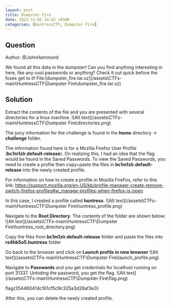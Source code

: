 ```yaml
---
layout: post
title: Dumpster Fire
date: 2023-11-02 14:42 +0300
categories: [HuntressCTF, Dumpster Fire]
---
```

## Question
Author: @JohnHammond

We found all this data in the dumpster! Can you find anything interesting in here, like any cool passwords or anything? Check it out quick before the foxes get to it!
File:[dumpster_fire.tar.xz](/assets\CTFs-main\HuntressCTF\Dumpster Fire\dumpster_fire.tar.xz)

## Solution
Extract the contents of the file and you are presented with several directories for a linux machine.
![Alt text](/assets\CTFs-main\HuntressCTF\Dumpster Fire\directories.png)

The juicy information for the challenge is found in the **home** directory -> **challenge** folder.

The information found here is for a Mozilla Firefox User Profile (**bc1m1zlr.default-release**). On realizing this, I had an idea that the flag would be found in the Saved Passwords. To view the Saved Passwords, you need to create a profile then copy+paste the files in **bc1m1zlr.default-release** into the newly created profile.

For information on how to create a profile in Mozilla FireFox, refer to this link: https://support.mozilla.org/en-US/kb/profile-manager-create-remove-switch-firefox-profiles#w_manage-profiles-when-firefox-is-open

In this case, I created a profile called **huntress**.
![Alt text](/assets\CTFs-main\HuntressCTF\Dumpster Fire\huntress_profile.png)

Navigate to the **Root Directory**. The contents of the folder are shown below:
![Alt text](/assets\CTFs-main\HuntressCTF\Dumpster Fire\huntress_root_directory.png)

Copy the files from **bc1m1zlr.default-release** folder and paste the files into **rs4hb5o5.huntress** folder

Go back to the browser and click on **Launch profile in new browser**
![Alt text](/assets\CTFs-main\HuntressCTF\Dumpster Fire\launch_profile.png)

Navigate to **Passwords** and you get credentials for localhost running on port 31337. Unhiding the password, you get the flag.
![Alt text](/assets\CTFs-main\HuntressCTF\Dumpster Fire\flag.png)


flag{35446041dc161cf5c9c325a3d28af3e3}

After this, you can delete the newly created profile.